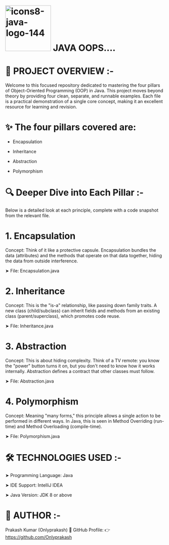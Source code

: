 # <img width="144" height="144" alt="icons8-java-logo-144" src="https://github.com/user-attachments/assets/0eb5b622-d916-4c2b-bed5-7cf9f7b340a8" /> JAVA OOPS....

# 📘 PROJECT OVERVIEW :-
Welcome to this focused repository dedicated to mastering the four pillars of Object-Oriented Programming (OOP) in Java. This project moves beyond theory by providing four clean, separate, and runnable examples. Each file is a practical demonstration of a single core concept, making it an excellent resource for learning and revision.

# ✨ The four pillars covered are:

* Encapsulation

* Inheritance

* Abstraction

* Polymorphism

# 🔍 Deeper Dive into Each Pillar :-
Below is a detailed look at each principle, complete with a code snapshot from the relevant file.

# 1. Encapsulation

Concept: Think of it like a protective capsule. Encapsulation bundles the data (attributes) and the methods that operate on that data together, hiding the data from outside interference.

➤ File: Encapsulation.java  

# 2. Inheritance

Concept: This is the "is-a" relationship, like passing down family traits. A new class (child/subclass) can inherit fields and methods from an existing class (parent/superclass), which promotes code reuse.

➤ File: Inheritance.java

# 3. Abstraction

Concept: This is about hiding complexity. Think of a TV remote: you know the "power" button turns it on, but you don't need to know how it works internally. Abstraction defines a contract that other classes must follow.

➤ File: Abstraction.java

# 4. Polymorphism

Concept: Meaning "many forms," this principle allows a single action to be performed in different ways. In Java, this is seen in Method Overriding (run-time) and Method Overloading (compile-time).

➤ File: Polymorphism.java

# 🛠️ TECHNOLOGIES USED :-

➤ Programming Language: Java

➤ IDE Support: IntelliJ IDEA

➤ Java Version: JDK 8 or above

# 👤 AUTHOR :-

Prakash Kumar (Onlyprakash)
📎 GitHub Profile:
👉 https://github.com/Onlyprakash


